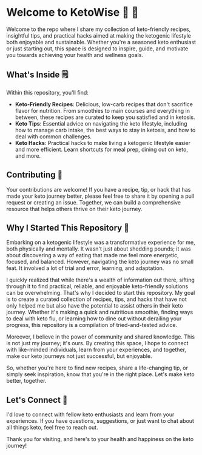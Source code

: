 # Welcome to KetoWise :avocado: :meat_on_bone:

Welcome to the repo where I share my collection of keto-friendly recipes, insightful tips, and practical hacks aimed at making the ketogenic lifestyle both enjoyable and sustainable. Whether you're a seasoned keto enthusiast or just starting out, this space is designed to inspire, guide, and motivate you towards achieving your health and wellness goals.

## What's Inside :spiral_notepad:

Within this repository, you'll find:

- **Keto-Friendly Recipes**: Delicious, low-carb recipes that don't sacrifice flavor for nutrition. From smoothies to main courses and everything in between, these recipes are curated to keep you satisfied and in ketosis.
- **Keto Tips**: Essential advice on navigating the keto lifestyle, including how to manage carb intake, the best ways to stay in ketosis, and how to deal with common challenges.
- **Keto Hacks**: Practical hacks to make living a ketogenic lifestyle easier and more efficient. Learn shortcuts for meal prep, dining out on keto, and more.

## Contributing :handshake:

Your contributions are welcome! If you have a recipe, tip, or hack that has made your keto journey better, please feel free to share it by opening a pull request or creating an issue. Together, we can build a comprehensive resource that helps others thrive on their keto journey.

## Why I Started This Repository :seedling:

Embarking on a ketogenic lifestyle was a transformative experience for me, both physically and mentally. It wasn't just about shedding pounds; it was about discovering a way of eating that made me feel more energetic, focused, and balanced. However, navigating the keto journey was no small feat. It involved a lot of trial and error, learning, and adaptation.

I quickly realized that while there's a wealth of information out there, sifting through it to find practical, reliable, and enjoyable keto-friendly solutions can be overwhelming. That's why I decided to start this repository. My goal is to create a curated collection of recipes, tips, and hacks that have not only helped me but also have the potential to assist others in their keto journey. Whether it's making a quick and nutritious smoothie, finding ways to deal with keto flu, or learning how to dine out without derailing your progress, this repository is a compilation of tried-and-tested advice.

Moreover, I believe in the power of community and shared knowledge. This is not just my journey; it's ours. By creating this space, I hope to connect with like-minded individuals, learn from your experiences, and together, make our keto journeys not just successful, but enjoyable.

So, whether you're here to find new recipes, share a life-changing tip, or simply seek inspiration, know that you're in the right place. Let's make keto better, together.

## Let's Connect :speech_balloon:

I'd love to connect with fellow keto enthusiasts and learn from your experiences. If you have questions, suggestions, or just want to chat about all things keto, feel free to reach out.

Thank you for visiting, and here's to your health and happiness on the keto journey!


